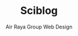 ---
title: "Sciblog"
github: https://github.com/airrayagroupwebdesign/sciblog
demo: http://sciblog.yourfreebies.org/
author: Air Raya Group Web Design
ssg:
  - Jekyll
cms:
  - No Cms
---